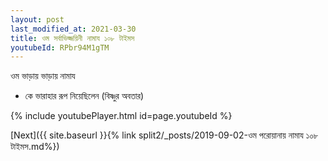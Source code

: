 ```yaml
---
layout: post
last_modified_at: 2021-03-30
title: ওম সর্বাভিজ্জয়িনী নামায ১০৮ টাইমস
youtubeId: RPbr94M1gTM
---
```

 
 
 ওম ভাড়ায় ভাড়ায় নামায  
 
 -  কে ভারাহার রূপ নিয়েছিলেন (বিষ্ণুর অবতার) 
 
  
 
  
 
 
 
 
 
 


{% include youtubePlayer.html id=page.youtubeId %}
 
[Next]({{ site.baseurl }}{% link  split2/_posts/2019-09-02-ওম পরোয়ানায় নামায ১০৮ টাইমস.md%})
 
